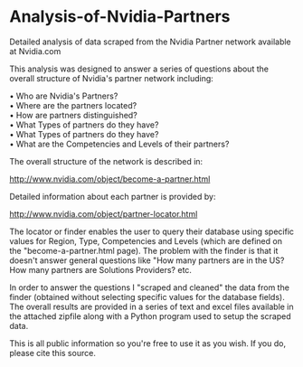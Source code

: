 # Analysis-of-Nvidia-Partners
Detailed analysis of data scraped from the Nvidia Partner network available at Nvidia.com

This analysis was designed to answer a series of questions about the overall structure of Nvidia's partner network including:

• Who are Nvidia's Partners?<br>
• Where are the partners located?<br>
• How are partners distinguished?<br>
• What Types of partners do they have?<br>
• What Types of partners do they have?<br>
• What are the Competencies and Levels of their partners?<br>

The overall structure of the network is described in:

http://www.nvidia.com/object/become-a-partner.html

Detailed information about each partner is provided by:

http://www.nvidia.com/object/partner-locator.html

The locator or finder enables the user to query their database using specific values for Region, Type, Competencies and Levels (which are defined on the "become-a-partner.html page).  The problem with the finder is that it doesn't answer general questions like "How many partners are in the US? How many partners are Solutions Providers? etc.

In order to answer the questions I "scraped and cleaned" the data from the finder (obtained without selecting specific values for the database fields). The overall results are provided in a series of text and excel files available in the attached zipfile along with a Python program used to setup the scraped data.

This is all public information so you're free to use it as you wish.  If you do, please cite this source.
